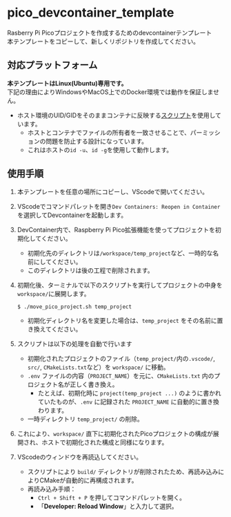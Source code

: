 # pico_devcontainer_template

Rasberry Pi Picoプロジェクトを作成するためのdevcontainerテンプレート<br>
本テンプレートをコピーして、新しくリポジトリを作成してください。

## 対応プラットフォーム

**本テンプレートはLinux(Ubuntu)専用です。**<br>
下記の理由によりWindowsやMacOS上でのDocker環境では動作を保証しません。

- ホスト環境のUID/GIDをそのままコンテナに反映する[スクリプト](.devcontainer/setup_devcontainer.sh)を使用しています。
	- ホストとコンテナでファイルの所有者を一致させることで、パーミッションの問題を防止する設計になっています。
	- これはホストの`id -u`、`id -g`を使用して動作します。

## 使用手順

1. 本テンプレートを任意の場所にコピーし、VScodeで開いてください。
2. VScodeでコマンドパレットを開き`Dev Containers: Reopen in Container`を選択してDevcontainerを起動します。
3. DevContainer内で、Raspberry Pi Pico拡張機能を使ってプロジェクトを初期化してください。
	- 初期化先のディレクトリは`/workspace/temp_project`など、一時的な名前にしてください。
	- このディレクトリは後の工程で削除されます。
4. 初期化後、ターミナルで以下のスクリプトを実行してプロジェクトの中身を`workspace/`に展開します。

	```bash
	$ ./move_pico_project.sh temp_project
	```

	- 初期化ディレクトリ名を変更した場合は、`temp_project` をその名前に置き換えてください。

5. スクリプトは以下の処理を自動で行います
	- 初期化されたプロジェクトのファイル（`temp_project/`内の`.vscode/`, `src/`, `CMakeLists.txt`など）を `workspace/` に移動。
	- `.env` ファイルの内容（`PROJECT_NAME`）を元に、`CMakeLists.txt` 内のプロジェクト名が正しく書き換え。
		- たとえば、初期化時に `project(temp_project ...)` のように書かれていたものが、`.env` に記録された `PROJECT_NAME` に自動的に置き換わります。
	- 一時ディレクトリ `temp_project/` の削除。

6. これにより、`workspace/` 直下に初期化されたPicoプロジェクトの構成が展開され、ホストで初期化された構成と同様になります。

7. VScodeのウィンドウを再読込してください。
	- スクリプトにより `build/` ディレクトリが削除されたため、再読み込みによりCMakeが自動的に再構成されます。
	- 再読み込み手順：
		- `Ctrl + Shift + P` を押してコマンドパレットを開く。
		- 「**Developer: Reload Window**」と入力して選択。
